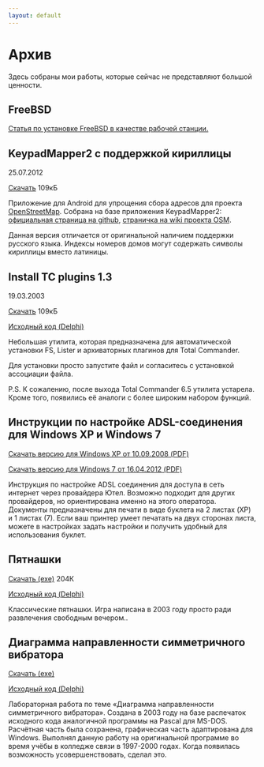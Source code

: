 ```yaml
---
layout: default
---
```

# Архив

Здесь собраны мои работы, которые сейчас не представляют большой ценности.

## FreeBSD

[Статья по установке FreeBSD в качестве рабочей станции.](/FreeBSD/desktop/)

## KeypadMapper2 с поддержкой кириллицы

25.07.2012

[Скачать](/download/KeypadMapper2mod.apk) 109кБ

Приложение для Android для упрощения сбора адресов для проекта [OpenStreetMap](http://www.openstreetmap.org). Собрана на базе приложения KeypadMapper2: [официальная страница на github](https://github.com/cobra/KeypadMapper2), [страничка на wiki проекта OSM](http://wiki.openstreetmap.org/wiki/KeypadMapper).

Данная версия отличается от оригинальной наличием поддержки русского языка. Индексы номеров домов могут содержать символы кириллицы вместо латиницы.

## Install TC plugins 1.3

19.03.2003

[Скачать](/download/inst_tc_plugins.zip) 109кБ

[Исходный код (Delphi)](/download/install_tc_plugins_src.zip)

Небольшая утилита, которая предназначена для автоматической установки FS, Lister и архиваторных плагинов для Total Commander.

Для установки просто запустите файл и согласитесь с установкой ассоциации файла.

P.S. К сожалению, после выхода Total Commander 6.5 утилита устарела. Кроме того, появились её аналоги с более широким набором функций.

## Инструкции по настройке ADSL-соединения для Windows XP и Windows 7

[Скачать версию для Windows XP от 10.09.2008 (PDF)](/download/internet-adsl.pdf)

[Скачать версию для Windows 7 от 16.04.2012 (PDF)](/download/internet-adsl-win7.pdf)

Инструкция по настройке ADSL соединения для доступа в сеть интернет через провайдера Ютел. Возможно подходит для других провайдеров, но ориентирована именно на этого оператора. Документы предназначены для печати в виде буклета на 2 листах (XP) и 1 листах (7). Если ваш принтер умеет печатать на двух сторонах листа, можете в настройках задать настройки и получить удобный для использования буклет.

## Пятнашки

[Скачать (exe)](/download/15.exe) 204К

[Исходный код (Delphi)](/download/15.zip)

Классические пятнашки. Игра написана в 2003 году просто ради развлечения свободным вечером..

## Диаграмма направленности симметричного вибратора

[Скачать (exe)](/download/dn_sv.exe)

[Исходный код (Delphi)](/download/dn_sv.zip)

Лабораторная работа по теме &laquo;Диаграмма направленности симметричного вибратора&raquo;. Создана в 2003 году на базе распечаток исходного кода аналогичной программы на Pascal для MS-DOS. Расчётная часть была сохранена, графическая часть адаптирована для Windows. Выполнял данную работу на оригинальной программе во время учёбы в колледже связи в 1997-2000 годах. Когда появилась возможность усовершенствовать, сделал это.
